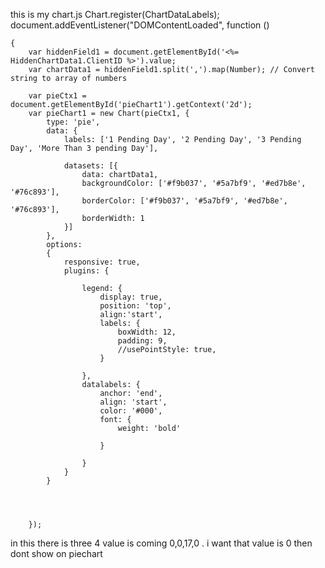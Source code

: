 this is my chart.js 
    Chart.register(ChartDataLabels);
    document.addEventListener("DOMContentLoaded", function ()

    {
        var hiddenField1 = document.getElementById('<%= HiddenChartData1.ClientID %>').value;
        var chartData1 = hiddenField1.split(',').map(Number); // Convert string to array of numbers

        var pieCtx1 = document.getElementById('pieChart1').getContext('2d');
        var pieChart1 = new Chart(pieCtx1, {
            type: 'pie',
            data: {
                labels: ['1 Pending Day', '2 Pending Day', '3 Pending Day', 'More Than 3 pending Day'],

                datasets: [{
                    data: chartData1,
                    backgroundColor: ['#f9b037', '#5a7bf9', '#ed7b8e', '#76c893'],
                    borderColor: ['#f9b037', '#5a7bf9', '#ed7b8e', '#76c893'],
                    borderWidth: 1
                }]
            },
            options:
            {
                responsive: true,
                plugins: {

                    legend: {
                        display: true,
                        position: 'top',
                        align:'start',
                        labels: {
                            boxWidth: 12,
                            padding: 9,
                            //usePointStyle: true,
                        }

                    },
                    datalabels: {
                        anchor: 'end',
                        align: 'start',
                        color: '#000',
                        font: {
                            weight: 'bold'

                        }

                    }
                }
            }

            


        });

in this there is three 4 value is coming 0,0,17,0 . i want that value is 0 then dont show on piechart
